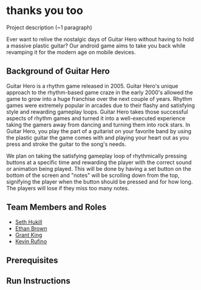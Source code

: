 # thanks you too

Project description (~1 paragraph)

Ever want to relive the nostalgic days of Guitar Hero without having to hold a massive plastic guitar? Our android game aims to take you back while revamping it for the modern age on mobile devices.

## Background of Guitar Hero

Guitar Hero is a rhythm game released in 2005. Guitar Hero's unique approach to the rhythm-based game craze in the early 2000's allowed the game to grow into a huge franchise over the next couple of years. Rhythm games were extremely popular in arcades due to their flashy and satisfying style and rewarding gameplay loops. Guitar Hero takes those successful aspects of rhythm games and turned it into a well-executed experience taking the gamers away from dancing and turning them into rock stars. In Guitar Hero, you play the part of a guitarist on your favorite band by using the plastic guitar the game comes with and playing your heart out as you press and stroke the guitar to the song's needs.

We plan on taking the satisfying gameplay loop of rhythmically pressing buttons at a specific time and rewarding the player with the correct sound or animation being played. This will be done by having a set button on the bottom of the screen and "notes" will be scrolling down from the top, signifying the player when the button should be pressed and for how long. The players will lose if they miss too many notes.

## Team Members and Roles

* [Seth Hukill](https://github.com/sethhukill/CIS350-HW2-Hukill) 
* [Ethan Brown](https://github.com/Ethan37/-CIS350-HW2-Brown)  
* [Grant King](https://github.com/GKing97/CIS350-HW2-King) 
* [Kevin Rufino](https://github.com/kevinrufino/CIS350-HW2-Rufino) 

## Prerequisites

## Run Instructions

